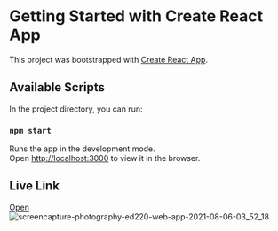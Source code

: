 # Getting Started with Create React App

This project was bootstrapped with [Create React App](https://github.com/facebook/create-react-app).

## Available Scripts

In the project directory, you can run:

### `npm start`

Runs the app in the development mode.\
Open [http://localhost:3000](http://localhost:3000) to view it in the browser.


## Live Link
[Open](https://photography-ed220.web.app/)
![screencapture-photography-ed220-web-app-2021-08-06-03_52_18](https://user-images.githubusercontent.com/75581445/128426231-726991aa-f29d-4a6c-ad8a-34f87fb81b48.png)
